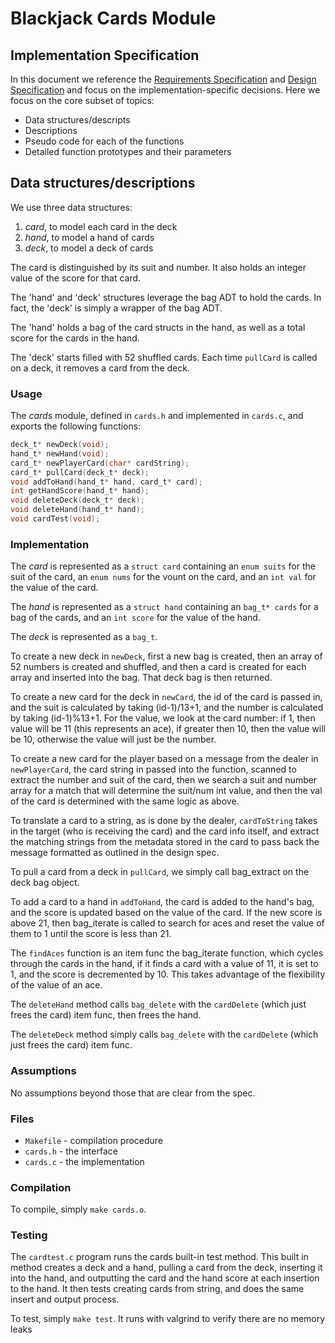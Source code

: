 # Blackjack Cards Module
## Implementation Specification

In this document we reference the [Requirements Specification](../REQUIREMENTS.md) and [Design Specification](./DESIGN.md) and focus on the implementation-specific decisions.
Here we focus on the core subset of topics:

-  Data structures/descripts
-  Descriptions
-  Pseudo code for each of the functions
-  Detailed function prototypes and their parameters

## Data structures/descriptions 

We use three data structures: 
1. *card*, to model each card in the deck
2. *hand*, to model a hand of cards
3. *deck*, to model a deck of cards

The card is distinguished by its suit and number. It also holds an integer value of the score for that card. 

The 'hand' and 'deck' structures leverage the bag ADT to hold the cards. In fact, the 'deck' is simply a wrapper of the bag ADT. 

The 'hand' holds a bag of the card structs in the hand, as well as a total score for the cards in the hand.

The 'deck' starts filled with 52 shuffled cards. Each time `pullCard` is called on a deck, it removes a card from the deck. 
### Usage

The *cards* module, defined in `cards.h` and implemented in `cards.c`, and exports the following functions:

```c
deck_t* newDeck(void);
hand_t* newHand(void);
card_t* newPlayerCard(char* cardString);
card_t* pullCard(deck_t* deck);
void addToHand(hand_t* hand, card_t* card);
int getHandScore(hand_t* hand);
void deleteDeck(deck_t* deck);
void deleteHand(hand_t* hand);
void cardTest(void);
```

### Implementation

The *card* is represented as a `struct card` containing an `enum suits` for the suit of the card, an `enum nums` for the vount on the card, and an `int val` for the value of the card. 

The *hand* is represented as a `struct hand` containing an `bag_t* cards` for a bag of the cards, and an `int score` for the value of the hand. 

The *deck* is represented as a `bag_t`. 

To create a new deck in `newDeck`, first a new bag is created, then an array of 52 numbers is created and shuffled, and then a card is created for each array and inserted into the bag. That deck bag is then returned.

To create a new card for the deck in `newCard`, the id of the card is passed in, and the suit is calculated by taking (id-1)/13+1, and the number is calculated by taking (id-1)%13+1. For the value, we look at the card number: if 1, then value will be 11 (this represents an ace), if greater then 10, then the value will be 10, otherwise the value will just be the number.

To create a new card for the player based on a message from the dealer in `newPlayerCard`, the card string in passed into the function, scanned to extract the number and suit of the card, then we search a suit and number array for a match that will determine the suit/num int value, and then the val of the card is determined with the same logic as above.

To translate a card to a string, as is done by the dealer, `cardToString` takes in the target (who is receiving the card) and the card info itself, and extract the matching strings from the metadata stored in the card to pass back the message formatted as outlined in the design spec.

To pull a card from a deck in `pullCard`, we simply call bag_extract on the deck bag object.

To add a card to a hand in `addToHand`, the card is added to the hand's bag, and the score is updated based on the value of the card. If the new score is above 21, then bag_iterate is called to search for aces and reset the value of them to 1 until the score is less than 21. 

The `findAces` function is an item func the bag_iterate function, which cycles through the cards in the hand, if it finds a card with a value of 11, it is set to 1, and the score is decremented by 10. This takes advantage of the flexibility of the value of an ace. 

The `deleteHand` method calls `bag_delete` with the `cardDelete` (which just frees the card) item func, then frees the hand.

The `deleteDeck` method simply calls `bag_delete` with the `cardDelete` (which just frees the card) item func.

### Assumptions

No assumptions beyond those that are clear from the spec.


### Files

* `Makefile` - compilation procedure
* `cards.h` - the interface
* `cards.c` - the implementation

### Compilation

To compile, simply `make cards.o`.

### Testing

The `cardtest.c` program runs the cards built-in test method. This built in method creates a deck and a hand, pulling a card from the deck, inserting it into the hand, and outputting the card and the hand score at each insertion to the hand. It then tests creating cards from string, and does the same insert and output process.

To test, simply `make test`.
It runs with valgrind to verify there are no memory leaks